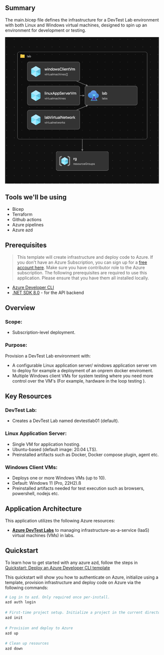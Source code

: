 ## Summary

The main.bicep file defines the infrastructure for a DevTest Lab environment with both Linux and Windows virtual machines, designed to spin up an environment for development or testing.


![Lab Bicep Visualizer](./.images/lab-bicep-visualizer.png)


## Tools we'll be using

- Bicep
- Terraform
- Github actions
- Azure pipelines
- Azure azd


## Prerequisites

> This template will create infrastructure and deploy code to Azure. If you don't have an Azure Subscription, you can sign up for a [free account here](https://azure.microsoft.com/free/). Make sure you have contributor role to the Azure subscription.
The following prerequisites are required to use this application. Please ensure that you have them all installed locally.

- [Azure Developer CLI](https://aka.ms/azd-install)
- [.NET SDK 8.0](https://dotnet.microsoft.com/download/dotnet/8.0) - for the API backend

## Overview
### Scope: 
- Subscription-level deployment. 

### Purpose:
 Provision a DevTest Lab environment with: 
- A configurable Linux application server/ windows application server vm to deploy for example a deployment of an onprem docker enviroment.
- Multiple Windows client VMs for system testing where you need more control over the VM's (For example, hardware in the loop testing ).


## Key Resources
### DevTest Lab:
 - Creates a DevTest Lab named devtestlab01 (default).

### Linux Application Server:
- Single VM for application hosting.
- Ubuntu-based (default image: 20.04 LTS).
- Preinstalled artifacts such as Docker, Docker compose plugin, agent etc.

### Windows Client VMs:
- Deploys one or more Windows VMs (up to 10).
- Default: Windows 11 (Pro, 22H2).ß
- Preinstalled artifacts needed for test execution such as browsers, powershell, nodejs etc.

## Application Architecture

This application utilizes the following Azure resources:

- [**Azure DevTest Labs**](https://learn.microsoft.com/en-us/azure/devtest-labs/devtest-lab-overview) to managing infrastructure-as-a-service (IaaS) virtual machines (VMs) in labs.



## Quickstart
To learn how to get started with any azure azd, follow the steps in [Quickstart: Deploy an Azure Developer CLI template](https://learn.microsoft.com/en-us/azure/developer/azure-developer-cli/get-started?tabs=localinstall&pivots=programming-language-nodejs) 

This quickstart will show you how to authenticate on Azure, initialize using a template, provision infrastructure and deploy code on Azure via the following commands:

```bash
# Log in to azd. Only required once per-install.
azd auth login

# First-time project setup. Initialize a project in the current directory.
azd init 

# Provision and deploy to Azure
azd up

# Clean up resources
azd down
```


